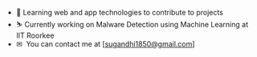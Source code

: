 * 👾 Learning web and app technologies to contribute to projects
* ⛷️ Currently working on Malware Detection using Machine Learning at IIT Roorkee
* ✉  You can contact me at [sugandhi1850@gmail.com]

